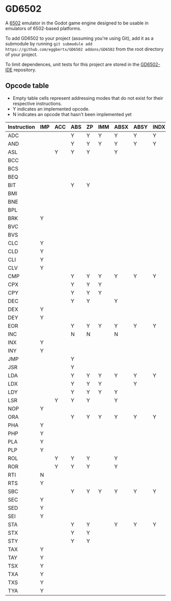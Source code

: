 # GD6502
A [6502](https://en.wikipedia.org/wiki/MOS_Technology_6502) emulator in the Godot game engine designed to be usable in emulators of 6502-based platforms.

To add GD6502 to your project (assuming you're using Git), add it as a submodule by running `git submodule add https://github.com/eggbertx/GD6502 addons/GD6502` from the root directory of your project.

To limit dependences, unit tests for this project are stored in the [GD6502-IDE](https://github.com/Eggbertx/GD6502-IDE) repository.

## Opcode table
* Empty table cells represent addressing modes that do not exist for their respective instructions.
* Y indicates an implemented opcode.
* N indicates an opcode that hasn't been implemented yet

Instruction | IMP | ACC | ABS |  ZP | IMM | ABSX | ABSY | INDX | INDY | ZPX | ZPY | REL | IND
------------|-----|-----|-----|-----|-----|------|------|------|------|-----|-----|-----|------
ADC         |     |     |  Y  |  Y  |  Y  |  Y   |  Y   |  Y   |  Y   |  Y  |     |     |    
AND         |     |     |  Y  |  Y  |  Y  |  Y   |  Y   |  Y   |  Y   |  Y  |     |     |    
ASL         |     |  Y  |  Y  |  Y  |     |  Y   |      |      |      |  Y  |     |     |    
BCC         |     |     |     |     |     |      |      |      |      |     |     |  N  |    
BCS         |     |     |     |     |     |      |      |      |      |     |     |  N  |    
BEQ         |     |     |     |     |     |      |      |      |      |     |     |  N  |    
BIT         |     |     |  Y  |  Y  |     |      |      |      |      |     |     |     |    
BMI         |     |     |     |     |     |      |      |      |      |     |     |  N  |    
BNE         |     |     |     |     |     |      |      |      |      |     |     |  N  |    
BPL         |     |     |     |     |     |      |      |      |      |     |     |  N  |    
BRK         |  Y  |     |     |     |     |      |      |      |      |     |     |     |    
BVC         |     |     |     |     |     |      |      |      |      |     |     |  N  |    
BVS         |     |     |     |     |     |      |      |      |      |     |     |  N  |    
CLC         |  Y  |     |     |     |     |      |      |      |      |     |     |     |    
CLD         |  Y  |     |     |     |     |      |      |      |      |     |     |     |    
CLI         |  Y  |     |     |     |     |      |      |      |      |     |     |     |    
CLV         |  Y  |     |     |     |     |      |      |      |      |     |     |     |    
CMP         |     |     |  Y  |  Y  |  Y  |  Y   |  Y   |  Y   |  Y   |  Y  |     |     |    
CPX         |     |     |  Y  |  Y  |  Y  |      |      |      |      |     |     |     |    
CPY         |     |     |  Y  |  Y  |  Y  |      |      |      |      |     |     |     |    
DEC         |     |     |  Y  |  Y  |     |  Y   |      |      |      |  Y  |     |     |    
DEX         |  Y  |     |     |     |     |      |      |      |      |     |     |     |    
DEY         |  Y  |     |     |     |     |      |      |      |      |     |     |     |    
EOR         |     |     |  Y  |  Y  |  Y  |  Y   |  Y   |  Y   |  Y   |  Y  |     |     |    
INC         |     |     |  N  |  N  |     |  N   |      |      |      |  N  |     |     |    
INX         |  Y  |     |     |     |     |      |      |      |      |     |     |     |    
INY         |  Y  |     |     |     |     |      |      |      |      |     |     |     |    
JMP         |     |     |  Y  |     |     |      |      |      |      |     |     |     |  Y 
JSR         |     |     |  Y  |     |     |      |      |      |      |     |     |     |    
LDA         |     |     |  Y  |  Y  |  Y  |  Y   |  Y   |  Y   |  Y   |  Y  |     |     |    
LDX         |     |     |  Y  |  Y  |  Y  |      |  Y   |      |      |     |  Y  |     |    
LDY         |     |     |  Y  |  Y  |  Y  |  Y   |      |      |      |  N  |     |     |    
LSR         |     |  Y  |  Y  |  Y  |     |  Y   |      |      |      |  Y  |     |     |    
NOP         |  Y  |     |     |     |     |      |      |      |      |     |     |     |    
ORA         |     |     |  Y  |  Y  |  Y  |  Y   |  Y   |  Y   |  Y   |  Y  |     |     |    
PHA         |  Y  |     |     |     |     |      |      |      |      |     |     |     |    
PHP         |  Y  |     |     |     |     |      |      |      |      |     |     |     |    
PLA         |  Y  |     |     |     |     |      |      |      |      |     |     |     |    
PLP         |  Y  |     |     |     |     |      |      |      |      |     |     |     |    
ROL         |     |  Y  |  Y  |  Y  |     |  Y   |      |      |      |  Y  |     |     |    
ROR         |     |  Y  |  Y  |  Y  |     |  Y   |      |      |      |  Y  |     |     |    
RTI         |  N  |     |     |     |     |      |      |      |      |     |     |     |    
RTS         |  Y  |     |     |     |     |      |      |      |      |     |     |     |    
SBC         |     |     |  Y  |  Y  |  Y  |  Y   |  Y   |  Y   |  Y   |  Y  |     |     |    
SEC         |  Y  |     |     |     |     |      |      |      |      |     |     |     |    
SED         |  Y  |     |     |     |     |      |      |      |      |     |     |     |    
SEI         |  Y  |     |     |     |     |      |      |      |      |     |     |     |    
STA         |     |     |  Y  |  Y  |     |  Y   |  Y   |  Y   |  Y   |  Y  |     |     |    
STX         |     |     |  Y  |  Y  |     |      |      |      |      |     |  Y  |     |    
STY         |     |     |  Y  |  Y  |     |      |      |      |      |  Y  |     |     |    
TAX         |  Y  |     |     |     |     |      |      |      |      |     |     |     |    
TAY         |  Y  |     |     |     |     |      |      |      |      |     |     |     |    
TSX         |  Y  |     |     |     |     |      |      |      |      |     |     |     |    
TXA         |  Y  |     |     |     |     |      |      |      |      |     |     |     |    
TXS         |  Y  |     |     |     |     |      |      |      |      |     |     |     |    
TYA         |  Y  |     |     |     |     |      |      |      |      |     |     |     |    
